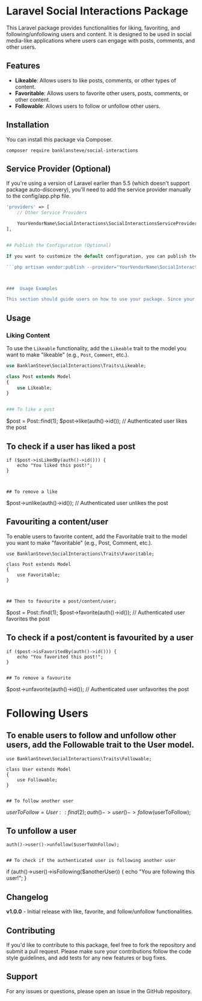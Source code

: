 # Laravel Social Interactions Package

This Laravel package provides functionalities for liking, favoriting, and following/unfollowing users and content. It is designed to be used in social media-like applications where users can engage with posts, comments, and other users.


## Features
- **Likeable**: Allows users to like posts, comments, or other types of content.
- **Favoritable**: Allows users to favorite other users, posts, comments, or other content.
- **Followable**: Allows users to follow or unfollow other users.


## Installation

You can install this package via Composer.

`composer require banklansteve/social-interactions`



## Service Provider (Optional)

If you're using a version of Laravel earlier than 5.5 (which doesn't support package auto-discovery), you'll need to add the service provider manually to the config/app.php file.

```php
'providers' => [
    // Other Service Providers

    YourVendorName\SocialInteractions\SocialInteractionsServiceProvider::class,
],


## Publish the Configuration (Optional)

If you want to customize the default configuration, you can publish the package's config file:

```php artisan vendor:publish --provider="YourVendorName\SocialInteractions\SocialInteractionsServiceProvider"



###  Usage Examples

This section should guide users on how to use your package. Since your package allows liking, favoriting, and following/unfollowing, add examples for each.

```
## Usage

### Liking Content
To use the `Likeable` functionality, add the `Likeable` trait to the model you want to make "likeable" (e.g., `Post`, `Comment`, etc.).

```php
use BanklanSteve\SocialInteractions\Traits\Likeable;

class Post extends Model
{
    use Likeable;
}


### To like a post
```
$post = Post::find(1);
$post->like(auth()->id());  // Authenticated user likes the post

## To check if a user has liked a post
```
if ($post->isLikedBy(auth()->id())) {
    echo "You liked this post!";
}



## To remove a like

```
$post->unlike(auth()->id());  // Authenticated user unlikes the post



## Favouriting a content/user
To enable users to favorite content, add the Favoritable trait to the model you want to make "favoritable" (e.g., Post, Comment, etc.).

```
use BanklanSteve\SocialInteractions\Traits\Favoritable;

class Post extends Model
{
    use Favoritable;
}



## Then to favourite a post/content/user;
```
$post = Post::find(1);
$post->favorite(auth()->id());  // Authenticated user favorites the post


## To check if a post/content is favourited by a user
```
if ($post->isFavoritedBy(auth()->id())) {
    echo "You favorited this post!";
}


## To remove a favourite

```
$post->unfavorite(auth()->id());  // Authenticated user unfavorites the post


# Following Users
## To enable users to follow and unfollow other users, add the Followable trait to the User model.

```
use BanklanSteve\SocialInteractions\Traits\Followable;

class User extends Model
{
    use Followable;
}


## To follow another user

```
$userToFollow = User::find(2);
auth()->user()->follow($userToFollow);



## To unfollow a user

```
auth()->user()->unfollow($userToUnFollow);


## To check if the authenticated user is following another user

```
if (auth()->user()->isFollowing($anotherUser)) {
    echo "You are following this user!";
}



## Changelog

**v1.0.0** - Initial release with like, favorite, and follow/unfollow functionalities.


## Contributing

If you'd like to contribute to this package, feel free to fork the repository and submit a pull request. Please make sure your contributions follow the code style guidelines, and add tests for any new features or bug fixes.


## Support

For any issues or questions, please open an issue in the GitHub repository.






